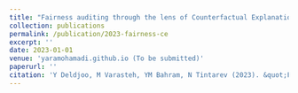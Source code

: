```yaml
---
title: "Fairness auditing through the lens of Counterfactual Explanations"
collection: publications
permalink: /publication/2023-fairness-ce
excerpt: ''
date: 2023-01-01
venue: 'yaramohamadi.github.io (To be submitted)'
paperurl: ''   
citation: 'Y Deldjoo, M Varasteh, YM Bahram, N Tintarev (2023). &quot;Fairness auditing through the lens of Counterfactual Explanations&quot; <i>yaramohamadi.github.io</i>. (* Equal Contribution)'
---
```

